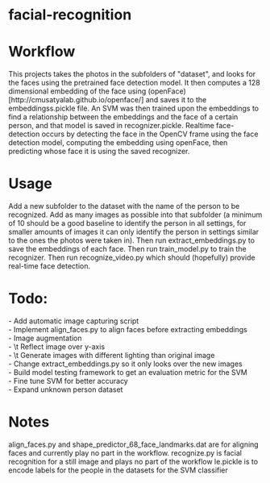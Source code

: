 # facial-recognition
<h1> Workflow </h1> 
This projects takes the photos in the subfolders of "dataset", and looks for the faces using the pretrained face detection model. It then computes a 128 dimensional embedding of the face using (openFace)[http://cmusatyalab.github.io/openface/]
and saves it to the embeddingss.pickle file. An SVM was then trained upon the embeddings to find a relationship between the embeddings and the face of a certain person, and that model is saved in recognizer.pickle. Realtime face-detection occurs
by detecting the face in the OpenCV frame using the face detection model, computing the embedding using openFace, then predicting whose face it is using the saved recognizer. 

<h1> Usage </h1> 
Add a new subfolder to the dataset with the name of the person to be recognized. Add as many images as possible into that subfolder (a minimum of 10 should be a good baseline to identify the person in all settings, for smaller amounts of images it can only identify the person in settings similar to the ones the photos were taken in). 
Then run extract_embeddings.py to save the embeddings of each face. Then run train_model.py to train the recognizer. Then run recognize_video.py which should (hopefully) provide real-time face detection. 

<h1> Todo: </h1>
 - Add automatic image capturing script <br>
 - Implement align_faces.py to align faces before extracting embeddings <br>
 - Image augmentation <br>
    - \t Reflect image over y-axis <br>
    - \t Generate images with different lighting than original image <br>
 - Change extract_embeddings.py so it only looks over the new images <br>
 - Build model testing framework to get an evaluation metric for the SVM <br>
 - Fine tune SVM for better accuracy <br>
 - Expand unknown person dataset <br>
 
 <h1> Notes </h1>
align_faces.py and shape_predictor_68_face_landmarks.dat are for aligning faces and currently play no part in the workflow. 
recognize.py is facial recognition for a still image and plays no part of the workflow
le.pickle is to encode labels for the people in the datasets for the SVM classifier
 
    
